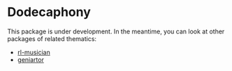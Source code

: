 # Dodecaphony

This package is under development. In the meantime, you can look at other packages of related thematics:
* [rl-musician](https://pypi.org/project/rl-musician/)
* [geniartor](https://pypi.org/project/geniartor/)
